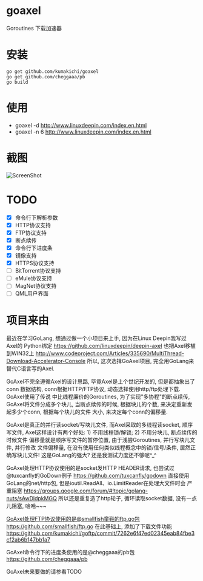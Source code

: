 goaxel
======
Goroutines 下载加速器

安装 
====
```
go get github.com/kumakichi/goaxel 
go get github.com/cheggaaa/pb
go build
```

使用 
====
* goaxel -d http://www.linuxdeepin.com/index.en.html 
* goaxel -n 6 http://www.linuxdeepin.com/index.en.html

截图 
====
![ScreenShot](https://raw.github.com/kumakichi/goaxel/master/doc/console.png)

TODO 
====
- [x] 命令行下解析参数
- [x] HTTP协议支持
- [x] FTP协议支持
- [x] 断点续传
- [x] 命令行下进度条
- [x] 镜像支持
- [x] HTTPS协议支持
- [ ] BitTorrent协议支持
- [ ] eMule协议支持
- [ ] MagNet协议支持
- [ ] QML用户界面

项目来由 
========
最近在学习GoLang, 想通过做一个小项目来上手, 因为在Linux Deepin我写过Axel的
Python绑定 https://github.com/linuxdeepin/deepin-axel 
也把Axel移植到WIN32上 http://www.codeproject.com/Articles/335690/MultiThread-Download-Accelerator-Console 
所以, 这次选择GoAxel项目, 完全用GoLang来替代C语言写的Axel. 

GoAxel不完全遵循Axel的设计思路, 毕竟Axel是上个世纪开发的, 但是都抽象出了conn
数据结构, conn根据HTTP/FTP协议, 动态选择使用http/ftp处理下载. GoAxel使用了传说
中比线程廉价的Goroutines, 为了实现"多协程"的断点续传, GoAxel将文件分成多个块儿, 
当断点续传的时候, 根据块儿的个数, 来决定重新发起多少个conn, 根据每个块儿的文件
大小, 来决定每个conn的偏移量.
 
GoAxel是真正的并行读socket/写块儿文件, 而Axel采取的多线程读socket, 顺序写文件, 
Axel这样设计有两个好处: 1) 不用线程锁/解锁; 2) 不用分块儿, 断点续传的时候文件
偏移量就是顺序写文件的暂停位置, 由于浅尝Goroutines, 并行写块儿文件, 并行修改
文件偏移量, 在没有使用任何类似线程概念中的锁/信号/条件, 居然正确写块儿文件! 
这是GoLang的强大? 还是我测试力度还不够呢^_^

GoAxel处理HTTP协议使用的是socket发HTTP HEADER请求, 也尝试过@tuxcanfly的GoDown例子 
https://github.com/tuxcanfly/godown
直接使用GoLang的net/http包, 但是ioutil.ReadAll、io.LimitReader在处理大文件时会
严重阻塞 https://groups.google.com/forum/#!topic/golang-nuts/sAwDldpkMGQ 
所以还是重复造了http轮子, 循环读取socket数据, 没有一点儿阻塞, 哈哈~~~

GoAxel处理FTP协议使用的是@smallfish童鞋的ftp.go包 https://github.com/smallfish/ftp.go 
在此基础上, 添加了下载文件功能 
https://github.com/kumakichi/goftp/commit/7262e6f47ed02345eab84fbe3cf2ab6b147bb1a7

GoAxel命令行下的进度条使用的是@cheggaaa的pb包 https://github.com/cheggaaa/pb 

GoAxel未来要做的请参看TODO 
